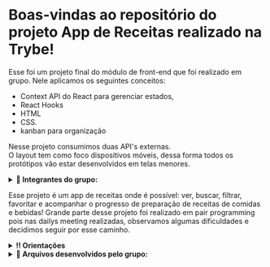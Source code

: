 # Boas-vindas ao repositório do projeto App de Receitas realizado na Trybe!

Esse foi um projeto final do módulo de front-end que foi realizado em grupo. Nele aplicamos os seguintes conceitos:
- Context API do React para gerenciar estados,
- React Hooks
- HTML  
- CSS.
- kanban para organização

Nesse projeto consumimos duas API's externas.
<br />
O layout tem como foco dispositivos móveis, dessa forma todos os protótipos vão estar desenvolvidos em telas menores.

<details>
<summary><strong>👥 Integrantes do grupo:</strong></summary><br />
<ul>
  <li><a href="https://www.linkedin.com/in/ricielli-costa/"> Ricielli Costa </a></li>
  <li><a href="https://www.linkedin.com/in/carlosparaujo/"> Carlos Alberto P. Araújo </a></li>
  <li><a href="https://www.linkedin.com/in/pedro-santana-dev/"> Pedro Santana </a></li>
  <li><a href="https://www.linkedin.com/in/lucas-baach-dev/"> Lucas Baach </a></li>
  <li><a href="https://www.linkedin.com/in/silmar-lessa/"> Silmar Lessa Seixas Junior </a></li>
</ul>
</details>
  
Esse projeto é um app de receitas onde é possível: ver, buscar, filtrar, favoritar e acompanhar o progresso de preparação de receitas de comidas e bebidas!
Grande parte desse projeto foi realizado em pair programming pois nas dailys meeting realizadas, observamos algumas dificuldades e decidimos seguir por esse caminho.

   <details>
   <summary><strong>‼️ Orientações</strong></summary><br />

  1. Clone o repositório

  - Use o comando: `git clone git@github.com:RicielliCosta/trybe-recipe-app-project.git`.
  - Entre na pasta do repositório que você acabou de clonar:
    - `cd trybe-recipe-app-project
  
  2. Instale as dependências e inicialize o projeto
  
  - Certifique que está na versão 16 do node:
    - nvm use 16
  - Instale as dependências:
    - `npm install`
  - Inicialize o projeto:
    - `npm start
     <br />
  
    <details><summary><b> Rotas</b></summary>

      * Tela de login: `/`;
      * Tela principal de receitas de comidas: `/meals`;
      * Tela principal de receitas de bebidas: `/drinks`;
      * Tela de detalhes de uma receita de comida: `/meals/{id-da-receita}`;
      * Tela de detalhes de uma receita de bebida: `/drinks/{id-da-receita}`;
      * Tela de receita em progresso de comida: `/meals/{id-da-receita}/in-progress`;
      * Tela de receita em progresso de bebida: `/drinks/{id-da-receita}/in-progress`;
      * Tela de perfil: `/profile`;
      * Tela de receitas feitas: `/done-recipes`;
      * Tela de receitas favoritas: `/favorite-recipes`.
      </details>

</details>


<details>
<summary><strong>💾 Arquivos desenvolvidos pelo grupo:</strong></summary><br />
- src/App.js<br />
- src/App.css<br />
- src/components/Drinks.jsx<br />
- src/components/DrinksDetail.jsx<br />
- src/components/Footer.jsx<br />
- src/components/Header.jsx<br />
- src/components/Meals.jsx<br />
- src/components/MealsDetail.jsx<br />
- src/components/SearchBar.jsx<br />
- src/context/RecipesContext.js<br />
- src/context/RecipesProvider.jsx<br />
- src/css/Footer.css<br />
- src/css/Header.css<br />
- src/css/Recipes.css<br />
- src/css/RecipesDetails.css<br />
- src/css/RecipesInProgress.css<br />
- src/pages/DoneRecipes.jsx<br />
- src/pages/FavoriteRecipes.jsx<br />
- src/pages/Login.jsx<br />
- src/pages/Profile.jsx<br />
- src/pages/RecipeDetails.jsx<br />
- src/pages/RecipeInProgress.jsx<br />
- src/pages/Recipes.jsx<br />
- src/services/recipesAPI.js<br />
- src/tests/DoneRecipes.test.js<br />
- src/tests/FavoriteRecipes.test.js<br />
- src/tests/Header.test.js<br />
- src/tests/Login.test.js<br />
- src/tests/Profile.test.js<br />
- src/tests/RecipeDetails.test.js<br />
- src/tests/RecipeInProgress.test.js<br />
- src/tests/Recipes.test.js<br />
- src/tests/SearchBar.test.js<br />
- src/tests/helpers/renderPath.js<br />
- src/tests/helpers/renderWithRouter.js<br />
- src/tests/mocks/mealsData.js<br />
- src/tests/mocks/mockFetch.js<br />
- src/tests/mocks/storageDefault.js<br />
- src/tests/mocks/vegetarianMeals.js<br />
</details>

<!-- Olá, Tryber!
Esse é apenas um arquivo inicial para o README do seu projeto.
É essencial que você preencha esse documento por conta própria, ok?
Não deixe de usar nossas dicas de escrita de README de projetos, e deixe sua criatividade brilhar!
:warning: IMPORTANTE: você precisa deixar nítido:
- quais arquivos/pastas foram desenvolvidos por você; 
- quais arquivos/pastas foram desenvolvidos por outra pessoa estudante;
- quais arquivos/pastas foram desenvolvidos pela Trybe.
-->
